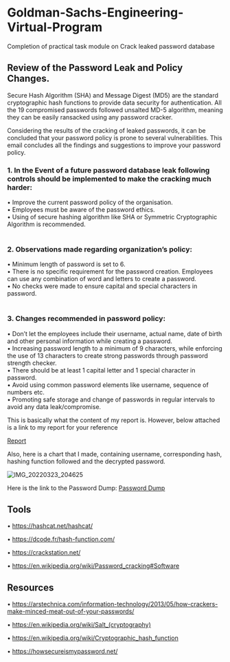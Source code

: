 # Goldman-Sachs-Engineering-Virtual-Program
Completion of practical task module on Crack leaked password database

## Review of the Password Leak and Policy Changes.

Secure Hash Algorithm (SHA) and Message Digest (MD5) are the standard cryptographic hash functions to provide data security for authentication.  All the 19 compromised passwords followed unsalted MD-5 algorithm, meaning they can be easily ransacked using any password cracker.

Considering the results of the cracking of leaked passwords, it can be concluded that your password policy is prone to several vulnerabilities.  This email concludes all the findings and suggestions to improve your password policy.

### 1. In the Event of a future password database leak following controls should be implemented to make the cracking much harder:
•	Improve the current password policy of the organisation. <br>
•	Employees must be aware of the password ethics. <br>
•	Using of secure hashing algorithm like SHA or Symmetric Cryptographic Algorithm is recommended. <br><br>

### 2.	Observations made regarding organization’s policy:
•	Minimum length of password is set to 6. <br>
•	There is no specific requirement for the password creation.  Employees can use any combination of word and letters to create a password. <br>
•	No checks were made to ensure capital and special characters in password. <br><br>

### 3. Changes recommended in password policy:
•	Don’t let the employees include their username, actual name, date of birth and other personal information while creating a password. <br>
•	Increasing password length to a minimum of 9 characters, while enforcing the use of 13 characters to create strong passwords through password strength checker. <br>
•	There should be at least 1 capital letter and 1 special character in password. <br>
•	Avoid using common password elements like username, sequence of numbers etc. <br>
•	Promoting safe storage and change of passwords in regular intervals to avoid any data leak/compromise. <br>

This is basically what the content of my report is. However, below attached is a link to my report for your reference

[Report](https://drive.google.com/file/d/10OfwHO8Xf_z9FTYZFkuunzb3H1510jYS/view?usp=sharing)

Also, here is a chart that I made, containing username, corresponding hash, hashing function followed and the decrypted password.

![IMG_20220323_204625](https://user-images.githubusercontent.com/80174214/159733321-627ce644-21b5-424b-99b3-377623308f16.jpg)

Here is the link to the Password Dump:
[Password Dump](https://cdn.theforage.com/vinternships/companyassets/MBA4MnZTNFEoJZGnk/passwd_dump.txt)

## Tools

• https://hashcat.net/hashcat/

• https://dcode.fr/hash-function.com/

• https://crackstation.net/

• https://en.wikipedia.org/wiki/Password_cracking#Software


## Resources

• https://arstechnica.com/information-technology/2013/05/how-crackers-make-minced-meat-out-of-your-passwords/

• https://en.wikipedia.org/wiki/Salt_(cryptography)

• https://en.wikipedia.org/wiki/Cryptographic_hash_function
  
• https://howsecureismypassword.net/
